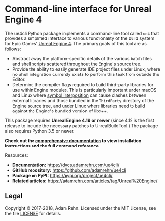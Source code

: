 Command-line interface for Unreal Engine 4
==========================================

The ue4cli Python package implements a command-line tool called `ue4` that provides a simplified interface to various functionality of the build system for Epic Games' [Unreal Engine 4](https://www.unrealengine.com/). The primary goals of this tool are as follows:

- Abstract away the platform-specific details of the various batch files and shell scripts scattered throughout the Engine's source tree.
- Provide the ability to easily generate IDE project files under Linux, where no shell integration currently exists to perform this task from outside the Editor.
- Determine the compiler flags required to build third-party libraries for use within Engine modules. This is particularly important under macOS and Linux where [symbol interposition](https://developer.apple.com/library/content/documentation/DeveloperTools/Conceptual/DynamicLibraries/100-Articles/DynamicLibraryUsageGuidelines.html#//apple_ref/doc/uid/TP40001928-SW9) can cause clashes between external libraries and those bundled in the `ThirdParty` directory of the Engine source tree, and under Linux where libraries need to build against the Engine's bundled version of libc++.

This package requires **Unreal Engine 4.19 or newer** (since 4.19 is the first release to include the necessary patches to UnrealBuildTool.) The package also requires Python 3.5 or newer.

**Check out the [comprehensive documentation](https://docs.adamrehn.com/ue4cli/) to view installation instructions and the full command reference.**

Resources:

- **Documentation:** <https://docs.adamrehn.com/ue4cli/>
- **GitHub repository:** <https://github.com/adamrehn/ue4cli>
- **Package on PyPI:** <https://pypi.org/project/ue4cli/>
- **Related articles:** <https://adamrehn.com/articles/tag/Unreal%20Engine/>

## Legal

Copyright &copy; 2017-2018, Adam Rehn. Licensed under the MIT License, see the file [LICENSE](https://github.com/adamrehn/ue4cli/blob/master/LICENSE) for details. 
